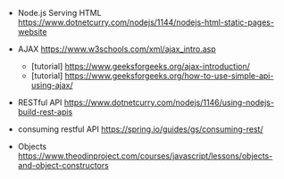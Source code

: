 - Node.js Serving HTML
  https://www.dotnetcurry.com/nodejs/1144/nodejs-html-static-pages-website

- AJAX
  https://www.w3schools.com/xml/ajax_intro.asp

  - [tutorial] https://www.geeksforgeeks.org/ajax-introduction/
  - [tutorial] https://www.geeksforgeeks.org/how-to-use-simple-api-using-ajax/

- RESTful API
  https://www.dotnetcurry.com/nodejs/1146/using-nodejs-build-rest-apis

- consuming restful API
  https://spring.io/guides/gs/consuming-rest/

- Objects
  https://www.theodinproject.com/courses/javascript/lessons/objects-and-object-constructors
